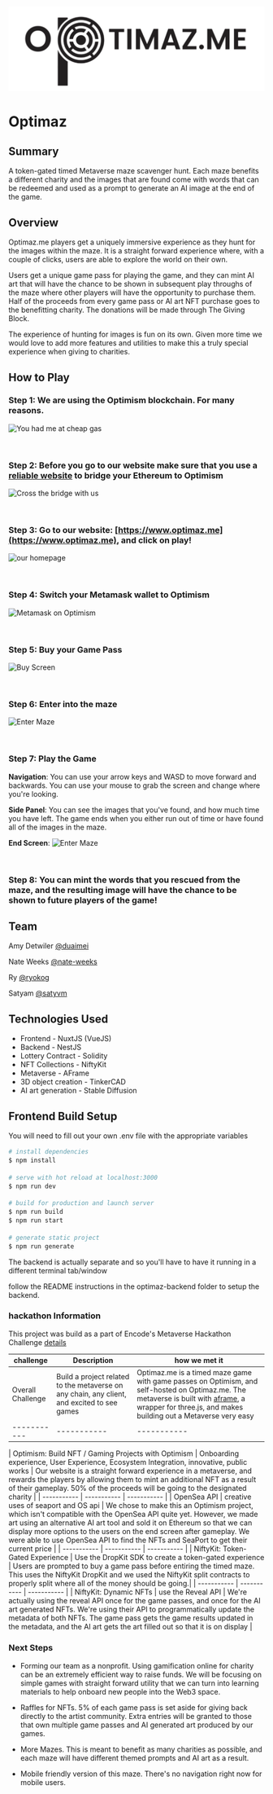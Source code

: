 ![Logo](https://github.com/optimazme/frontend/blob/main/static/github_readme_logo.png?raw=true)

# Optimaz #

## Summary ##

A token-gated timed Metaverse maze scavenger hunt. Each maze benefits a different charity and the images that are found come with words that can be redeemed and used as a prompt to generate an AI image at the end of the game. 



## Overview ##
Optimaz.me players get a uniquely immersive experience as they hunt for the images within the maze. It is a straight forward experience where, with a couple of clicks, users are able to explore the world on their own.

Users get a unique game pass for playing the game, and they can mint AI art that will have the chance to be shown in subsequent play throughs of the maze where other players will have the opportunity to purchase them. Half of the proceeds from every game pass or AI art NFT purchase goes to the benefitting charity. The donations will be made through The Giving Block.

The experience of hunting for images is fun on its own. Given more time we would love to add more features and utilities to make this a truly special experience when giving to charities.

## How to Play ##
### Step 1: We are using the Optimism blockchain. For many reasons.
![You had me at cheap gas](https://www.optimaz.me/memes/cheap_gas.png)

<br>

### Step 2: Before you go to our website make sure that you use a [reliable website](https://app.optimism.io/bridge/deposit) to bridge your Ethereum to Optimism
![Cross the bridge with us](https://www.optimaz.me/memes/crossing_bridge.png)

<br>

### Step 3: Go to our website: [https://www.optimaz.me](https://www.optimaz.me), and click on play!
![our homepage](https://www.optimaz.me/memes/homepage.png)

<br>

### Step 4: Switch your Metamask wallet to Optimism
![Metamask on Optimism](https://www.optimaz.me/memes/metamask.png)

<br>

### Step 5: Buy your Game Pass
![Buy Screen](https://www.optimaz.me/memes/buy_pass.png)

<br>

### Step 6: Enter into the maze
![Enter Maze](https://www.optimaz.me/memes/enter_maze.png)

<br>

### Step 7: Play the Game

**Navigation**: You can use your arrow keys and WASD to move forward and backwards. You can use your mouse to grab the screen and change where you're looking.

**Side Panel**: You can see the images that you've found, and how much time you have left. The game ends when you either run out of time or have found all of the images in the maze.

**End Screen**:
![Enter Maze](https://www.optimaz.me/memes/congratulations.png)

<br>

### Step 8: You can mint the words that you rescued from the maze, and the resulting image will have the chance to be shown to future players of the game!

## Team ##

Amy Detwiler [@duaimei](https://github.com/duaimei)


Nate Weeks [@nate-weeks](https://github.com/Nate-weeks)


Ry [@ryokog](https://github.com/Ryokog)


Satyam [@satyvm](https://www.github.com/satyvm)


## Technologies Used

* Frontend - NuxtJS (VueJS)
* Backend - NestJS
* Lottery Contract - Solidity
* NFT Collections - NiftyKit
* Metaverse - AFrame
* 3D object creation - TinkerCAD
* AI art generation - Stable Diffusion



## Frontend Build Setup

You will need to fill out your own .env file with the appropriate variables

```bash
# install dependencies
$ npm install

# serve with hot reload at localhost:3000
$ npm run dev

# build for production and launch server
$ npm run build
$ npm run start

# generate static project
$ npm run generate

```

The backend is actually separate and so you'll have to have it running in a different terminal tab/window

follow the README instructions in the optimaz-backend folder to setup the backend.

### hackathon Information
This project was build as a part of Encode's Metaverse Hackathon Challenge [details](https://encodeclub.notion.site/30f747c055eb4e5f935d46b595150e0b?v=97eb36e8fa2e4440bd0bb2db48e7527a)

| challenge | Description | how we met it |
| ----------- | ----------- | ----------- |
| Overall Challenge | Build a project related to the metaverse on any chain, any client, and excited to see games  | Optimaz.me is a timed maze game with game passes on Optimism, and self-hosted on Optimaz.me. The metaverse is built with [aframe](https://aframe.io/), a wrapper for three.js, and makes building out a Metaverse very easy|
| ----------- | ----------- | ----------- |
| 
Optimism:
Build NFT / Gaming Projects with Optimism | Onboarding experience, User Experience, Ecosystem Integration, innovative, public works | Our website is a straight forward experience in a metaverse, and rewards the players by allowing them to mint an additional NFT as a result of their gameplay. 50% of the proceeds will be going to the designated charity |
| ----------- | ----------- | ----------- |
| OpenSea API | creative uses of seaport and OS api | We chose to make this an Optimism project, which isn't compatible with the OpenSea API quite yet. However, we made art using an alternative AI art tool and sold it on Ethereum so that we can display more options to the users on the end screen after gameplay. We were able to use OpenSea API to find the NFTs and SeaPort to get their current price |
| ----------- | ----------- | ----------- |
| NiftyKit: Token-Gated Experience | Use the DropKit SDK to create a token-gated experience | Users are prompted to buy a game pass before entiring the timed maze. This uses the NiftyKit DropKit and we used the NiftyKit split contracts to properly split where all of the money should be going.|
| ----------- | ----------- | ----------- |
| NiftyKit: Dynamic NFTs | use the Reveal API | We're actually using the reveal API once for the game passes, and once for the AI art generated NFTs. We're using their API to programmatically update the metadata of both NFTs. The game pass gets the game results updated in the metadata, and the AI art gets the art filled out so that it is on display |


### Next Steps

- Forming our team as a nonprofit. Using gamification online for charity can be an extremely efficient way to raise funds. We will be focusing on simple games with straight forward utility that we can turn into learning materials to help onboard new people into the Web3 space.

- Raffles for NFTs. 5% of each game pass is set aside for giving back directly to the artist community. Extra entries will be granted to those that own multiple game passes and AI generated art produced by our games.

- More Mazes. This is meant to benefit as many charities as possible, and each maze will have different themed prompts and AI art as a result.

- Mobile friendly version of this maze. There's no navigation right now for mobile users.

